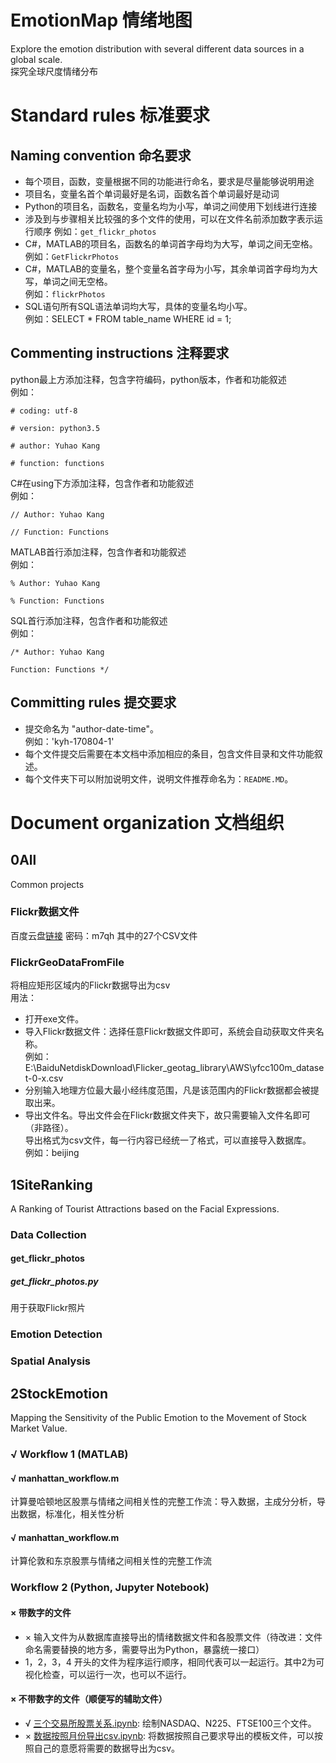 # EmotionMap 情绪地图
Explore the emotion distribution with several different data sources in a global scale.  
探究全球尺度情绪分布

# Standard rules 标准要求

## Naming convention 命名要求
- 每个项目，函数，变量根据不同的功能进行命名，要求是尽量能够说明用途
- 项目名，变量名首个单词最好是名词，函数名首个单词最好是动词
- Python的项目名，函数名，变量名均为小写，单词之间使用下划线进行连接
- 涉及到与步骤相关比较强的多个文件的使用，可以在文件名前添加数字表示运行顺序
例如：`get_flickr_photos`
- C#，MATLAB的项目名，函数名的单词首字母均为大写，单词之间无空格。  
例如：`GetFlickrPhotos`
- C#，MATLAB的变量名，整个变量名首字母为小写，其余单词首字母均为大写，单词之间无空格。  
例如：`flickrPhotos`
- SQL语句所有SQL语法单词均大写，具体的变量名均小写。   
例如：SELECT * FROM table_name WHERE id = 1;

## Commenting instructions 注释要求
python最上方添加注释，包含字符编码，python版本，作者和功能叙述  
例如：

	# coding: utf-8
	
	# version: python3.5
	
	# author: Yuhao Kang
	
	# function: functions

C#在using下方添加注释，包含作者和功能叙述  
例如：

	// Author: Yuhao Kang
	
	// Function: Functions
MATLAB首行添加注释，包含作者和功能叙述  
例如：

	% Author: Yuhao Kang

	% Function: Functions
	
SQL首行添加注释，包含作者和功能叙述  
例如：

	/* Author: Yuhao Kang
	
	Function: Functions */

## Committing rules 提交要求
- 提交命名为 "author-date-time"。  
例如：'kyh-170804-1'
- 每个文件提交后需要在本文档中添加相应的条目，包含文件目录和文件功能叙述。
- 每个文件夹下可以附加说明文件，说明文件推荐命名为：`README.MD`。

# Document organization 文档组织

## 0All
Common projects
### Flickr数据文件  
百度云盘[链接](http://pan.baidu.com/s/1qXGmuRy) 密码：m7qh  其中的27个CSV文件
### FlickrGeoDataFromFile  
将相应矩形区域内的Flickr数据导出为csv  
用法：
- 打开exe文件。  
- 导入Flickr数据文件：选择任意Flickr数据文件即可，系统会自动获取文件夹名称。  
例如：E:\BaiduNetdiskDownload\Flicker_geotag_library\AWS\yfcc100m_dataset-0-x.csv  
- 分别输入地理方位最大最小经纬度范围，凡是该范围内的Flickr数据都会被提取出来。  
- 导出文件名。导出文件会在Flickr数据文件夹下，故只需要输入文件名即可（非路径）。  
导出格式为csv文件，每一行内容已经统一了格式，可以直接导入数据库。  
例如：beijing  

## 1SiteRanking
A Ranking of Tourist Attractions based on the Facial Expressions.
### Data Collection

#### get_flickr_photos

##### get_flickr_photos.py
用于获取Flickr照片

### Emotion Detection
### Spatial Analysis



## 2StockEmotion
Mapping the Sensitivity of the Public Emotion to the Movement of Stock Market Value.
### √ Workflow 1 (MATLAB)
#### √ manhattan_workflow.m
计算曼哈顿地区股票与情绪之间相关性的完整工作流：导入数据，主成分分析，导出数据，标准化，相关性分析   
#### √ manhattan_workflow.m
计算伦敦和东京股票与情绪之间相关性的完整工作流
### Workflow 2 (Python, Jupyter Notebook)
#### × 带数字的文件
- × 输入文件为从数据库直接导出的情绪数据文件和各股票文件（待改进：文件命名需要替换的地方多，需要导出为Python，暴露统一接口）
- 1，2，3，4 开头的文件为程序运行顺序，相同代表可以一起运行。其中2为可视化检查，可以运行一次，也可以不运行。
#### × 不带数字的文件（顺便写的辅助文件）
- √ [三个交易所股票关系.ipynb](2StockEmotion/三个交易所股票关系.ipynb):
绘制NASDAQ、N225、FTSE100三个文件。
- × [数据按照月份导出csv.ipynb](2StockEmotion/数据按照月份导出csv.ipynb):
将数据按照自己要求导出的模板文件，可以按照自己的意愿将需要的数据导出为csv。
